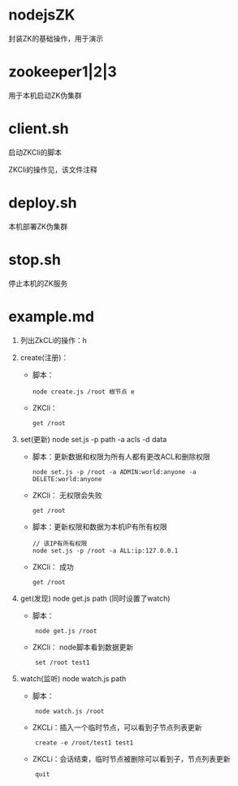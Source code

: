 # nodejsZK
封装ZK的基础操作，用于演示

# zookeeper1|2|3
用于本机启动ZK伪集群

# client.sh
启动ZKCli的脚本

ZKCli的操作见，该文件注释

# deploy.sh
本机部署ZK伪集群

# stop.sh
停止本机的ZK服务

# example.md

1. 列出ZkCLi的操作：h
2. create(注册)：
   - 脚本：
      ```
      node create.js /root 根节点 e
      ```
   - ZKCli：
       ```
       get /root
       ```

2. set(更新) node set.js -p path -a acls -d data
   - 脚本：更新数据和权限为所有人都有更改ACL和删除权限
       ```
       node set.js -p /root -a ADMIN:world:anyone -a DELETE:world:anyone
       ```
   - ZKCli： 无权限会失败
       ```
       get /root
       ```
    
   - 脚本：更新权限和数据为本机IP有所有权限
       ```
       // 该IP有所有权限
       node set.js -p /root -a ALL:ip:127.0.0.1
       ```  
   - ZKCli： 成功
       ```
       get /root
       ```


3. get(发现) node get.js path (同时设置了watch)
   - 脚本：
   ```
       node get.js /root
   ```
   - ZKCli： node脚本看到数据更新
   ```
       set /root test1
   ```
   
4. watch(监听) node watch.js path
   - 脚本：
   ```
       node watch.js /root
   ```    
   - ZKCLi：插入一个临时节点，可以看到子节点列表更新
   ```
       create -e /root/test1 test1
   ```
   - ZKCLi：会话结束，临时节点被删除可以看到子，节点列表更新
   ```
       quit
   ```
